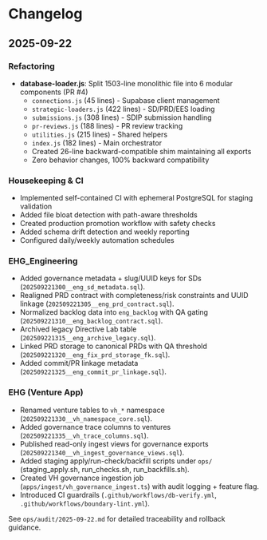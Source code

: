 # Changelog

## 2025-09-22

### Refactoring
- **database-loader.js**: Split 1503-line monolithic file into 6 modular components (PR #4)
  - `connections.js` (45 lines) - Supabase client management
  - `strategic-loaders.js` (422 lines) - SD/PRD/EES loading
  - `submissions.js` (308 lines) - SDIP submission handling
  - `pr-reviews.js` (188 lines) - PR review tracking
  - `utilities.js` (215 lines) - Shared helpers
  - `index.js` (182 lines) - Main orchestrator
  - Created 26-line backward-compatible shim maintaining all exports
  - Zero behavior changes, 100% backward compatibility

### Housekeeping & CI
- Implemented self-contained CI with ephemeral PostgreSQL for staging validation
- Added file bloat detection with path-aware thresholds
- Created production promotion workflow with safety checks
- Added schema drift detection and weekly reporting
- Configured daily/weekly automation schedules

### EHG_Engineering
- Added governance metadata + slug/UUID keys for SDs (`202509221300__eng_sd_metadata.sql`).
- Realigned PRD contract with completeness/risk constraints and UUID linkage (`202509221305__eng_prd_contract.sql`).
- Normalized backlog data into `eng_backlog` with QA gating (`202509221310__eng_backlog_contract.sql`).
- Archived legacy Directive Lab table (`202509221315__eng_archive_legacy.sql`).
- Linked PRD storage to canonical PRDs with QA threshold (`202509221320__eng_fix_prd_storage_fk.sql`).
- Added commit/PR linkage metadata (`202509221325__eng_commit_pr_linkage.sql`).

### EHG (Venture App)
- Renamed venture tables to `vh_*` namespace (`202509221330__vh_namespace_core.sql`).
- Added governance trace columns to ventures (`202509221335__vh_trace_columns.sql`).
- Published read-only ingest views for governance exports (`202509221340__vh_ingest_governance_views.sql`).
- Added staging apply/run-check/backfill scripts under `ops/` (staging_apply.sh, run_checks.sh, run_backfills.sh).
- Created VH governance ingestion job (`apps/ingest/vh_governance_ingest.ts`) with audit logging + feature flag.
- Introduced CI guardrails (`.github/workflows/db-verify.yml`, `.github/workflows/boundary-lint.yml`).

See `ops/audit/2025-09-22.md` for detailed traceability and rollback guidance.
